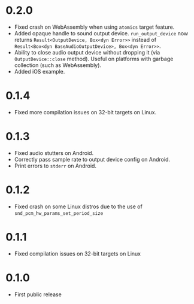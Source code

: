 # 0.2.0

- Fixed crash on WebAssembly when using `atomics` target feature.
- Added opaque handle to sound output device. `run_output_device` now returns `Result<OutputDevice, Box<dyn Error>>`
  instead of `Result<Box<dyn BaseAudioOutputDevice>, Box<dyn Error>>`.
- Ability to close audio output device without dropping it (via `OutputDevice::close` method). Useful on platforms with
  garbage collection (such as WebAssembly).
- Added iOS example.

# 0.1.4

- Fixed more compilation issues on 32-bit targets on Linux.

# 0.1.3

- Fixed audio stutters on Android.
- Correctly pass sample rate to output device config on Android.
- Print errors to `stderr` on Android.

# 0.1.2

- Fixed crash on some Linux distros due to the use of `snd_pcm_hw_params_set_period_size`

# 0.1.1

- Fixed compilation issues on 32-bit targets on Linux

# 0.1.0

- First public release
